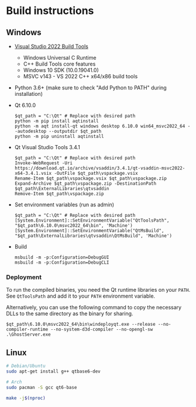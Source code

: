 # Build instructions

## Windows

- [Visual Studio 2022 Build Tools](https://visualstudio.microsoft.com/downloads/#build-tools-for-visual-studio-2022)
  - Windows Universal C Runtime
  - C++ Build Tools core features
  - Windows 10 SDK (10.0.19041.0)
  - MSVC v143 - VS 2022 C++ x64/x86 build tools
- Python 3.6+ (make sure to check "Add Python to PATH" during installation)
- Qt 6.10.0

  ```pwsh
  $qt_path = "C:\Qt" # Replace with desired path
  python -m pip install aqtinstall
  python -m aqt install-qt windows desktop 6.10.0 win64_msvc2022_64 --autodesktop --outputdir $qt_path
  python -m pip uninstall aqtinstall
  ```

- Qt Visual Studio Tools 3.4.1

  ```pwsh
  $qt_path = "C:\Qt" # Replace with desired path
  Invoke-WebRequest -Uri https://download.qt.io/archive/vsaddin/3.4.1/qt-vsaddin-msvc2022-x64-3.4.1.vsix -OutFile $qt_path\vspackage.vsix
  Rename-Item $qt_path\vspackage.vsix $qt_path\vspackage.zip
  Expand-Archive $qt_path\vspackage.zip -DestinationPath $qt_path\ExternalLibraries\qtvsaddin
  Remove-Item $qt_path\vspackage.zip
  ```

- Set environment variables (run as admin)

  ```pwsh
  $qt_path = "C:\Qt" # Replace with desired path
  [System.Environment]::SetEnvironmentVariable("QtToolsPath", "$qt_path\6.10.0\msvc2022_64\bin", 'Machine')
  [System.Environment]::SetEnvironmentVariable("QtMsBuild",   "$qt_path\ExternalLibraries\qtvsaddin\QtMsBuild", 'Machine')
  ```

- Build

  ```pwsh
  msbuild -m -p:Configuration=DebugGUI
  msbuild -m -p:Configuration=DebugCLI
  ```

### Deployment

To run the compiled binaries, you need the Qt runtime libraries on your `PATH`. See `QtToolsPath` and add it to your `PATH` environment variable.

Alternatively, you can use the following command to copy the necessary DLLs to the same directory as the binary for sharing.

```pwsh
$qt_path\6.10.0\msvc2022_64\bin\windeployqt.exe --release --no-compiler-runtime --no-system-d3d-compiler --no-opengl-sw .\GhostServer.exe
```

## Linux

```bash
# Debian/Ubuntu
sudo apt-get install g++ qtbase6-dev 

# Arch
sudo pacman -S gcc qt6-base
```

```bash
make -j$(nproc)
```
